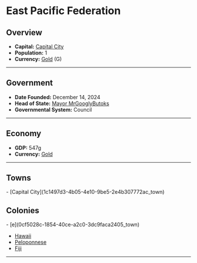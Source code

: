 <!--UNDEDITED FILE, remove this entire line if this file has been edited!-->
# <!--NAME-->East Pacific Federation<!--NAME-->

## Overview

- **Capital:** <!--CAPITAL_LINK-->[Capital City](1c1497d3-4b05-4e10-9be5-2e4b307772ac_town)<!--CAPITAL_LINK-->
- **Population:** <!--POPULATION-->1<!--POPULATION-->
- **Currency:** <!--CURRENCY_LINK-->[Gold](Gold_currency)<!--CURRENCY_LINK--> (<!--CURRENCY_ABV-->G<!--CURRENCY_ABV-->)

---

## Government

- **Date Founded:** <!--FOUNDED-->December 14, 2024<!--FOUNDED-->
- **Head of State:** <!--LEADER_TITLE_LINK-->[Mayor MrGooglyButoks](MrGooglyButoks_user)<!--LEADER_TITLE_LINK-->
- **Governmental System:** <!--GOVERNMENT-->Council<!--GOVERNMENT-->

---

## Economy

- **GDP:** <!--GDP-->547g<!--GDP-->
- **Currency:** <!--CURRENCY_LINK-->[Gold](Gold_currency)<!--CURRENCY_LINK-->

---

## Towns

<!--TOWNS-->- [Capital City](1c1497d3-4b05-4e10-9be5-2e4b307772ac_town)<!--TOWNS-->

## Colonies

<!--COLONIES-->- [e](0cf5028c-1854-40ce-a2c0-3dc9faca2405_town)
- [Hawaii](d97f2e2e-7d63-448a-8755-12483a65176f_town)
- [Peloponnese](b8eccc26-9676-415a-951f-13c7f7fb921a_town)
- [Fiji](5c030868-6da4-4d18-a7b1-23238a75b80f_town)<!--COLONIES-->

---